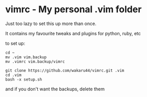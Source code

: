 

# vimrc - My personal .vim folder

Just too lazy to set this up more than once.

It contains my favourite tweaks and plugins for python, ruby, etc

to set up:

    cd ~
    mv .vim vim.backup
    mv .vimrc vim.backup/vimrc
   
    git clone https://github.com/wakaru44/vimrc.git .vim
    cd .vim
    bash -x setup.sh

and if you don't want the backups, delete them
